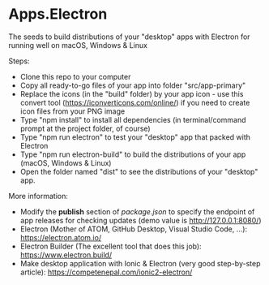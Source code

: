 # Apps.Electron
The seeds to build distributions of your "desktop" apps with Electron for running well on macOS, Windows & Linux

Steps:
- Clone this repo to your computer
- Copy all ready-to-go files of your app into folder "src/app-primary"
- Replace the icons (in the "build" folder) by your app icon - use this convert tool (https://iconverticons.com/online/) if you need to create icon files from your PNG image
- Type "npm install" to install all dependencies (in terminal/command prompt at the project folder, of course)
- Type "npm run electron" to test your "desktop" app that packed with Electron
- Type "npm run electron-build" to build the distributions of your app (macOS, Windows & Linux)
- Open the folder named "dist" to see the distributions of your "desktop" app.

More information:
- Modify the **publish** section of *package.json* to specify the endpoint of app releases for checking updates (demo value is http://127.0.0.1:8080/)
- Electron (Mother of ATOM, GitHub Desktop, Visual Studio Code, ...): https://electron.atom.io/
- Electron Builder (The excellent tool that does this job): https://www.electron.build/
- Make desktop application with Ionic & Electron (very good step-by-step article): https://competenepal.com/ionic2-electron/ 
